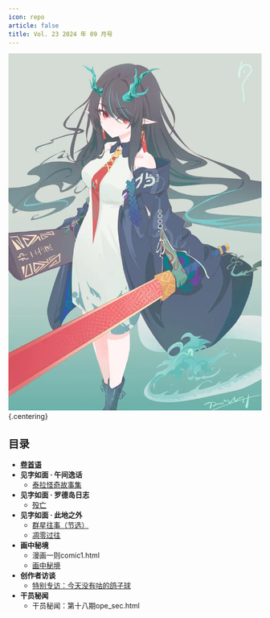 ```yaml
---
icon: repo
article: false
title: Vol. 23 2024 年 09 月号
---
```


![](./res/cover.webp) {.centering}

## 目录

- [**卷首语**](intro.html)
- **见字如面 · 午间逸话**
  - [泰拉怪奇故事集](article1.html)
- **见字如面 · 罗德岛日志**
  - [殁亡](article2.html)
- **见字如面 · 此地之外**
  - [群星往事（节选）](article3.html)
  - [凋零过往](article4.html)
- **画中秘境**
  - 漫画一则comic1.html
  - [画中秘境](paintings.html)
- **创作者访谈**
  - [特别专访：今天没有咕的鸽子球](interview.html)
- **干员秘闻**
  - 干员秘闻：第十八期ope_sec.html

<FakeAds />
